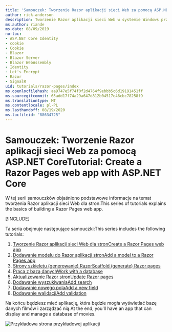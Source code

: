 ```yaml
---
title: 'Samouczek: Tworzenie Razor aplikacji sieci Web za pomocą ASP.NET Core'
author: rick-anderson
description: Tworzenie Razor aplikacji sieci Web w systemie Windows przy użyciu programu Visual Studio, ASP.NET Core i EF Core.
ms.author: riande
ms.date: 08/09/2019
no-loc:
- ASP.NET Core Identity
- cookie
- Cookie
- Blazor
- Blazor Server
- Blazor WebAssembly
- Identity
- Let's Encrypt
- Razor
- SignalR
uid: tutorials/razor-pages/index
ms.openlocfilehash: aa9747e5f74f0f2d4764f9ebbb5c6d19191451ff
ms.sourcegitcommit: 65add17f74a29a647d812b04517e46cbc78258f9
ms.translationtype: MT
ms.contentlocale: pl-PL
ms.lasthandoff: 08/19/2020
ms.locfileid: "88634725"
---
```

# <a name="tutorial-create-a-no-locrazor-pages-web-app-with-aspnet-core"></a><span data-ttu-id="eb02c-103">Samouczek: Tworzenie Razor aplikacji sieci Web za pomocą ASP.NET Core</span><span class="sxs-lookup"><span data-stu-id="eb02c-103">Tutorial: Create a Razor Pages web app with ASP.NET Core</span></span>

<span data-ttu-id="eb02c-104">W tej serii samouczków objaśniono podstawowe informacje na temat tworzenia Razor aplikacji sieci Web dla stron.</span><span class="sxs-lookup"><span data-stu-id="eb02c-104">This series of tutorials explains the basics of building a Razor Pages web app.</span></span> 

[!INCLUDE[](~/includes/advancedRP.md)]

<span data-ttu-id="eb02c-105">Ta seria obejmuje następujące samouczki:</span><span class="sxs-lookup"><span data-stu-id="eb02c-105">This series includes the following tutorials:</span></span>

1. [<span data-ttu-id="eb02c-106">Tworzenie Razor aplikacji sieci Web dla stron</span><span class="sxs-lookup"><span data-stu-id="eb02c-106">Create a Razor Pages web app</span></span>](xref:tutorials/razor-pages/razor-pages-start)
1. [<span data-ttu-id="eb02c-107">Dodawanie modelu do Razor aplikacji stron</span><span class="sxs-lookup"><span data-stu-id="eb02c-107">Add a model to a Razor Pages app</span></span>](xref:tutorials/razor-pages/model)
1. [<span data-ttu-id="eb02c-108">Strony szkieletu (generowanie) Razor</span><span class="sxs-lookup"><span data-stu-id="eb02c-108">Scaffold (generate) Razor pages</span></span>](xref:tutorials/razor-pages/page)
1. [<span data-ttu-id="eb02c-109">Praca z bazą danych</span><span class="sxs-lookup"><span data-stu-id="eb02c-109">Work with a database</span></span>](xref:tutorials/razor-pages/sql)
1. [<span data-ttu-id="eb02c-110">Aktualizowanie Razor stron</span><span class="sxs-lookup"><span data-stu-id="eb02c-110">Update Razor pages</span></span>](xref:tutorials/razor-pages/da1)
1. [<span data-ttu-id="eb02c-111">Dodawanie wyszukiwania</span><span class="sxs-lookup"><span data-stu-id="eb02c-111">Add search</span></span>](xref:tutorials/razor-pages/search)
1. [<span data-ttu-id="eb02c-112">Dodawanie nowego pola</span><span class="sxs-lookup"><span data-stu-id="eb02c-112">Add a new field</span></span>](xref:tutorials/razor-pages/new-field)
1. [<span data-ttu-id="eb02c-113">Dodawanie walidacji</span><span class="sxs-lookup"><span data-stu-id="eb02c-113">Add validation</span></span>](xref:tutorials/razor-pages/validation)

<span data-ttu-id="eb02c-114">Na końcu będziesz mieć aplikację, która będzie mogła wyświetlać bazę danych filmów i zarządzać nią.</span><span class="sxs-lookup"><span data-stu-id="eb02c-114">At the end, you'll have an app that can display and manage a database of movies.</span></span>

![Przykładowa strona przykładowej aplikacji](index/_static/sample-page.png)
